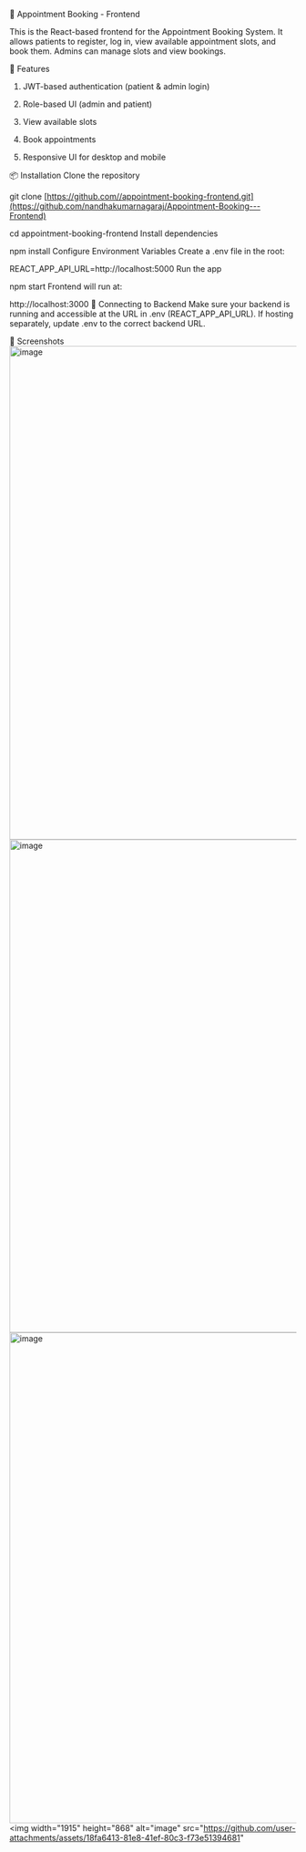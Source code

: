 📅 Appointment Booking - Frontend

This is the React-based frontend for the Appointment Booking System.
It allows patients to register, log in, view available appointment slots, and book them.
Admins can manage slots and view bookings.

🚀 Features

1. JWT-based authentication (patient & admin login)

2. Role-based UI (admin and patient)

3. View available slots

4. Book appointments

5. Responsive UI for desktop and mobile

📦 Installation
Clone the repository

git clone [https://github.com//appointment-booking-frontend.git](https://github.com/nandhakumarnagaraj/Appointment-Booking---Frontend)

cd appointment-booking-frontend
Install dependencies

npm install
Configure Environment Variables
Create a .env file in the root:

REACT_APP_API_URL=http://localhost:5000
Run the app

npm start
Frontend will run at:

http://localhost:3000
🔗 Connecting to Backend
Make sure your backend is running and accessible at the URL in .env (REACT_APP_API_URL).
If hosting separately, update .env to the correct backend URL.

📸 Screenshots
<img width="1919" height="866" alt="image" src="https://github.com/user-attachments/assets/f62bf497-8710-4af6-a19d-017356fbc71c" />
<img width="1919" height="865" alt="image" src="https://github.com/user-attachments/assets/10b3f4e9-2bae-4cc2-8e33-0333b0baf8f2" />
<img width="1919" height="861" alt="image" src="https://github.com/user-attachments/assets/42a08696-98fe-4ad5-b992-8e5fd645b80a" />
<img width="1915" height="868" alt="image" src="https://github.com/user-attachments/assets/18fa6413-81e8-41ef-80c3-f73e51394681"
